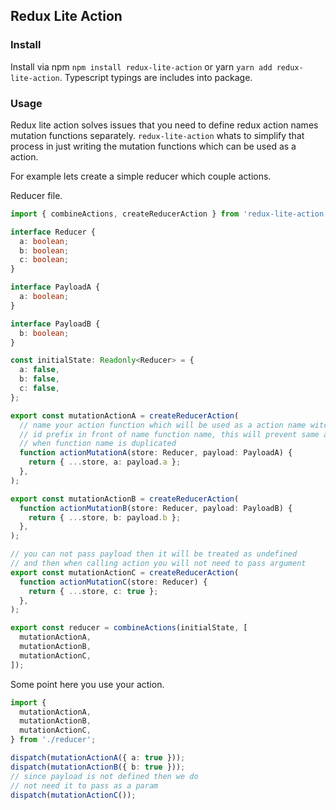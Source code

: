 ## Redux Lite Action

### Install

Install via npm `npm install redux-lite-action` or yarn `yarn add redux-lite-action`. 
Typescript typings are includes into package.

### Usage

Redux lite action solves issues that you need to define redux action names mutation functions separately.
`redux-lite-action` whats to simplify that process in just writing the mutation functions which can
be used as a action.

For example lets create a simple reducer which couple actions.

Reducer file.
```typescript
import { combineActions, createReducerAction } from 'redux-lite-action';

interface Reducer {
  a: boolean;
  b: boolean;
  c: boolean;
}

interface PayloadA {
  a: boolean;
}

interface PayloadB {
  b: boolean;
}

const initialState: Readonly<Reducer> = {
  a: false,
  b: false,
  c: false,
};

export const mutationActionA = createReducerAction(
  // name your action function which will be used as a action name witch 
  // id prefix in front of name function name, this will prevent same action names
  // when function name is duplicated 
  function actionMutationA(store: Reducer, payload: PayloadA) {
    return { ...store, a: payload.a };
  },
);

export const mutationActionB = createReducerAction(
  function actionMutationB(store: Reducer, payload: PayloadB) {
    return { ...store, b: payload.b };
  },
);

// you can not pass payload then it will be treated as undefined
// and then when calling action you will not need to pass argument
export const mutationActionC = createReducerAction(
  function actionMutationC(store: Reducer) {
    return { ...store, c: true };
  },
);

export const reducer = combineActions(initialState, [
  mutationActionA,
  mutationActionB,
  mutationActionC,
]);
```

Some point here you use your action.
```typescript
import { 
  mutationActionA, 
  mutationActionB,
  mutationActionC,
} from './reducer';

dispatch(mutationActionA({ a: true }));
dispatch(mutationActionB({ b: true }));
// since payload is not defined then we do
// not need it to pass as a param
dispatch(mutationActionC());
```